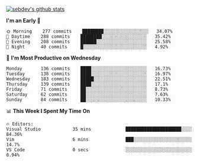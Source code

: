 [![sebdev's github stats](https://github-readme-stats.vercel.app/api?username=sebdeveloper6952)](https://github.com/anuraghazra/github-readme-stats)
<!--START_SECTION:waka-->
**I'm an Early 🐤** 

```text
🌞 Morning    277 commits    ████████░░░░░░░░░░░░░░░░░   34.07% 
🌆 Daytime    288 commits    ████████░░░░░░░░░░░░░░░░░   35.42% 
🌃 Evening    208 commits    ██████░░░░░░░░░░░░░░░░░░░   25.58% 
🌙 Night      40 commits     █░░░░░░░░░░░░░░░░░░░░░░░░   4.92%

```
📅 **I'm Most Productive on Wednesday** 

```text
Monday       136 commits    ████░░░░░░░░░░░░░░░░░░░░░   16.73% 
Tuesday      138 commits    ████░░░░░░░░░░░░░░░░░░░░░   16.97% 
Wednesday    183 commits    █████░░░░░░░░░░░░░░░░░░░░   22.51% 
Thursday     139 commits    ████░░░░░░░░░░░░░░░░░░░░░   17.1% 
Friday       71 commits     ██░░░░░░░░░░░░░░░░░░░░░░░   8.73% 
Saturday     62 commits     ██░░░░░░░░░░░░░░░░░░░░░░░   7.63% 
Sunday       84 commits     ██░░░░░░░░░░░░░░░░░░░░░░░   10.33%

```


📊 **This Week I Spent My Time On** 

```text
🔥 Editors: 
Visual Studio            35 mins             █████████████████████░░░░   84.36% 
Vim                      6 mins              ███░░░░░░░░░░░░░░░░░░░░░░   14.7% 
VS Code                  0 secs              ░░░░░░░░░░░░░░░░░░░░░░░░░   0.94%

```


<!--END_SECTION:waka-->
